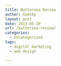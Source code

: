 ```yaml
---
title: Battersea Review
author: Gadsby
layout: post
date: 2013-05-19
url: /battersea-review/
categories:
  - Uncategorized
tags:
  - digital marketing
  - web design

---
```

